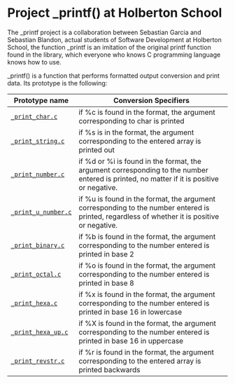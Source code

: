 <h1 class="gap">Project _printf() at Holberton School</h1>
<p dir="auto">The _printf project is a collaboration between Sebastian Garcia and Sebastian Blandon, actual students of Software Development at Holberton School, the function _printf is an imitation of the original printf function found in the <stdio.h> library, which everyone who knows C programming language knows how to use.</p>
<p dir="auto">_printf() is a function that performs formatted output conversion and print data. Its prototype is the following:</p>

<table>
<thead>
<tr>
<th>Prototype name</th>
<th>Conversion Specifiers</th>
</tr>
</thead>
<tbody>
<tr>
<td><a href="https://github.com/SebasGTX1/printf/blob/master/_print_char.c"><code>_print_char.c</code></a></td>
<td>if %c is found in the format, the argument corresponding to char is printed</td>
</tr>
<tr>
<td><a href="https://github.com/SebasGTX1/printf/blob/master/_print_string.c"><code>_print_string.c</code></a></td>
<td>if %s is in the format, the argument corresponding to the entered array is printed out</td>
</tr>
<tr>
<td><a href="https://github.com/SebasGTX1/printf/blob/master/_print_number.c"><code>_print_number.c</code></a></td>
<td>if %d or %i is found in the format, the argument corresponding to the number entered is printed, no matter if it is positive or negative.</td>
</tr>
<tr>
<td><a href="https://github.com/SebasGTX1/printf/blob/master/_print_u_number.c"><code>_print_u_number.c</code></a></td>
<td>if %u is found in the format, the argument corresponding to the number entered is printed, regardless of whether it is positive or negative.</td>
</tr>
<tr>
<td><a href="https://github.com/SebasGTX1/printf/blob/master/_print_binary.c"><code>_print_binary.c</code></a></td>
<td>if %b is found in the format, the argument corresponding to the number entered is printed in base 2</td>
</tr>
<tr>
<td><a href="https://github.com/SebasGTX1/printf/blob/master/_print_octal.c"><code>_print_octal.c</code></a></td>
<td>if %o is found in the format, the argument corresponding to the number entered is printed in base 8</td>
</tr>
<tr>
<td><a href="https://github.com/SebasGTX1/printf/blob/master/_print_hexa.c"><code>_print_hexa.c</code></a></td>
<td>if %x is found in the format, the argument corresponding to the number entered is printed in base 16 in lowercase</td>
</tr>
<tr>
<td><a href="https://github.com/SebasGTX1/printf/blob/master/_print_hexa_up.c"><code>_print_hexa_up.c</code></a></td>
<td>if %X is found in the format, the argument corresponding to the number entered is printed in base 16 in uppercase</td>
</tr>
<tr>
<td><a href="https://github.com/SebasGTX1/printf/blob/master/_print_revstr.c"><code>_print_revstr.c</code></a></td>
<td>if %r is found in the format, the argument corresponding to the entered array is printed backwards</td>
</tr>
